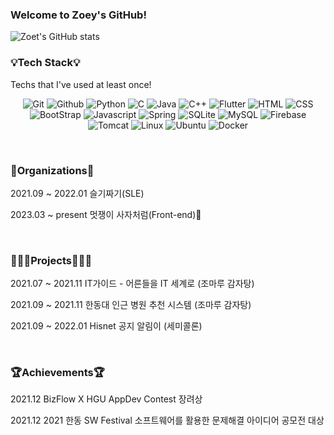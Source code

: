 ### Welcome to Zoey's GitHub!

![Zoet's GitHub stats](https://github-readme-stats.vercel.app/api?username=zoeyoon&theme=github_dark&show_icons=true)

<h3> 💡Tech Stack💡 </h3>

<p> Techs that I've used at least once! </p>

<p align="center">
          <img alt="Git" src ="https://img.shields.io/badge/Git-EB5500.svg?&style=for-the-badge&logo=Git&logoColor=white"/>
          <img alt="Github" src ="https://img.shields.io/badge/Github-000000.svg?&style=for-the-badge&logo=Github&logoColor=white"/>
          <img alt="Python" src ="https://img.shields.io/badge/Python-3776AB.svg?&style=for-the-badge&logo=Python&logoColor=white"/> 
          <img alt="C" src ="https://img.shields.io/badge/C-8A1800.svg?&style=for-the-badge&logo=C&logoColor=white"/>
          <img alt="Java" src ="https://img.shields.io/badge/Java-fa981b.svg?&style=for-the-badge&logo=Java&logoColor=white"/>
          <img alt="C++" src ="https://img.shields.io/badge/C++-00599d.svg?&style=for-the-badge&logo=C%2B%2B&logoColor=white"/>
          <img alt="Flutter" src ="https://img.shields.io/badge/Flutter-00c7fa.svg?&style=for-the-badge&logo=Flutter&logoColor=white"/>
          <img alt="HTML" src ="https://img.shields.io/badge/HTML-e54d26.svg?&style=for-the-badge&logo=HTML5&logoColor=white"/>
          <img alt="CSS" src ="https://img.shields.io/badge/CSS-0c73b8.svg?&style=for-the-badge&logo=CSS3&logoColor=white"/>
          <img alt="BootStrap" src ="https://img.shields.io/badge/Bootstrap-7952B3.svg?&style=for-the-badge&logo=Bootstrap&logoColor=white"/>
          <img alt="Javascript" src ="https://img.shields.io/badge/Javascript-e7a328.svg?&style=for-the-badge&logo=JavaScript&logoColor=white"/>
          <img alt="Spring" src ="https://img.shields.io/badge/Spring-6db23e.svg?&style=for-the-badge&logo=Spring&logoColor=white"/>
          <img alt="SQLite" src ="https://img.shields.io/badge/SQLite-003c58.svg?&style=for-the-badge&logo=SQLite&logoColor=white"/>
          <img alt="MySQL" src ="https://img.shields.io/badge/MySQL-e06f13.svg?&style=for-the-badge&logo=MySQL&logoColor=white"/>
          <img alt="Firebase" src ="https://img.shields.io/badge/Firebase-FEC800.svg?&style=for-the-badge&logo=Firebase&logoColor=white"/>
          <img alt="Tomcat" src ="https://img.shields.io/badge/Tomcat-00599d.svg?&style=for-the-badge&logo=Apache Tomcat&logoColor=white"/>
          <img alt="Linux" src ="https://img.shields.io/badge/Linux-e7a328.svg?&style=for-the-badge&logo=Linux&logoColor=white"/>
          <img alt="Ubuntu" src ="https://img.shields.io/badge/Ubuntu-670091.svg?&style=for-the-badge&logo=Ubuntu&logoColor=white"/>
          <img alt="Docker" src ="https://img.shields.io/badge/Docker-0C9BF7.svg?&style=for-the-badge&logo=Docker&logoColor=white"/>
          
</p>

<br>
<h3> 👥Organizations👥</h3>
<p> 2021.09 ~ 2022.01 슬기짜기(SLE)</p>
<p> 2023.03 ~ present 멋쟁이 사자처럼(Front-end)🦁</p>
<br>
<h3> 👩🏻‍💻Projects👩🏻‍💻 </h3>
<p> 2021.07 ~ 2021.11 IT가이드 - 어른들을 IT 세계로 (조마루 감자탕) </p>
<p> 2021.09 ~ 2021.11 한동대 인근 병원 추천 시스템 (조마루 감자탕) </p>
<p> 2021.09 ~ 2022.01 Hisnet 공지 알림이 (세미콜론) </p>
<br>          
<h3> 🏆Achievements🏆 </h3>
<p> 2021.12 BizFlow X HGU AppDev Contest 장려상 </p>
<p> 2021.12 2021 한동 SW Festival 소프트웨어를 활용한 문제해결 아이디어 공모전 대상</p>
